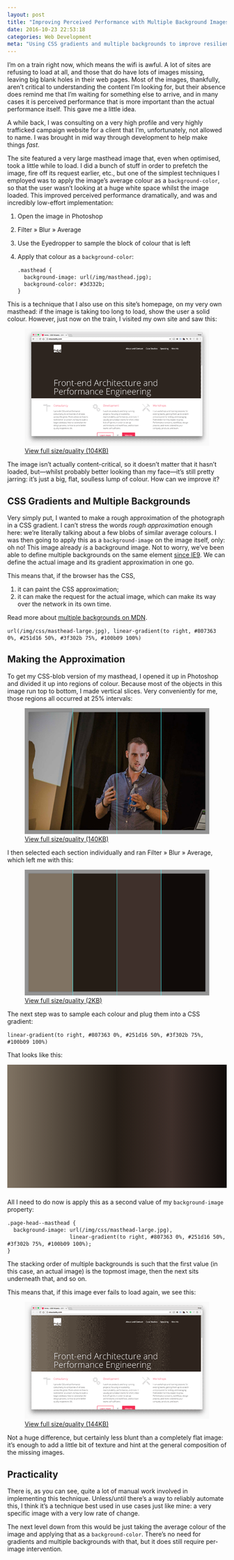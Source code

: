 ```yaml
---
layout: post
title: "Improving Perceived Performance with Multiple Background Images"
date: 2016-10-23 22:53:18
categories: Web Development
meta: "Using CSS gradients and multiple backgrounds to improve resilience and perceived performance"
---
```


I’m on a train right now, which means the wifi is awful. A lot of sites are
refusing to load at all, and those that do have lots of images missing, leaving
big blank holes in their web pages. Most of the images, thankfully, aren’t
critical to understanding the content I’m looking for, but their absence does
remind me that I’m waiting for something else to arrive, and in many cases it is
perceived performance that is more important than the actual performance itself.
This gave me a little idea.

A while back, I was consulting on a very high profile and very highly trafficked
campaign website for a client that I’m, unfortunately, not allowed to name. I
was brought in mid way through development to help make  things _fast_.

The site featured a very large masthead image that, even when optimised, took a
little while to load. I did a bunch of stuff in order to prefetch the image,
fire off its request earlier, etc., but one of the simplest techniques I
employed was to apply the image’s average colour as a `background-color`, so
that the user wasn’t looking at a huge white space whilst the image loaded. This
improved perceived performance dramatically, and was and incredibly low-effort
implementation:

1. Open the image in Photoshop
2. Filter » Blur » Average
3. Use the Eyedropper to sample the block of colour that is left
4. Apply that colour as a `background-color`:

   ```
   .masthead {
     background-image: url(/img/masthead.jpg);
     background-color: #3d332b;
   }
   ```

This is a technique that I also use on this site’s homepage, on my very own
masthead: if the image is taking too long to load, show the user a solid colour.
However, just now on the train, I visited my own site and saw this:

<figure>
  <img src="/wp-content/uploads/2016/10/screenshot-missing-image.png" alt="" />
  <figcaption><a href="/wp-content/uploads/2016/10/screenshot-missing-image-full.png">View full size/quality (104KB)</a></figcaption>
</figure>

The image isn’t actually content-critical, so it doesn’t matter that it hasn’t
loaded, but—whilst probably better looking than my face—it’s still pretty
jarring: it’s just a big, flat, soulless lump of colour. How can we improve it?

## CSS Gradients and Multiple Backgrounds

Very simply put, I wanted to make a rough approximation of the photograph in a
CSS gradient. I can’t stress the words _rough approximation_ enough here: we’re
literally talking about a few blobs of similar average colours. I was then going
to apply this as a `background-image` on the image itself, only: oh no! This
image already _is_ a background image. Not to worry, we’ve been able to define
multiple backgrounds on the same element [since
IE9](http://caniuse.com/#feat=multibackgrounds). We can define the actual image
and its gradient approximation in one go.

This means that, if the browser has the CSS,

1. it can paint the CSS approximation;
2. it can make the request for the actual image, which can make its way over the
   network in its own time.

Read more about [multiple backgrounds on
MDN](https://developer.mozilla.org/en-US/docs/Web/CSS/CSS_Background_and_Borders/Using_CSS_multiple_backgrounds).

```
url(/img/css/masthead-large.jpg), linear-gradient(to right, #807363 0%, #251d16 50%, #3f302b 75%, #100b09 100%)
```

## Making the Approximation

To get my CSS-blob version of my masthead, I opened it up in Photoshop and
divided it up into regions of colour. Because most of the objects in this image
run top to bottom, I made vertical slices. Very conveniently for me, those
regions all occurred at 25% intervals:

<figure>
  <img src="/wp-content/uploads/2016/10/screenshot-slices-before.jpg" alt="" />
  <figcaption><a href="/wp-content/uploads/2016/10/screenshot-slices-before-full.jpg">View full size/quality (140KB)</a></figcaption>
</figure>

I then selected each section individually and ran Filter » Blur » Average, which
left me with this:

<figure>
  <img src="/wp-content/uploads/2016/10/screenshot-slices-after.png" alt="" />
  <figcaption><a href="/wp-content/uploads/2016/10/screenshot-slices-after-full.png">View full size/quality (2KB)</a></figcaption>
</figure>

The next step was to sample each colour and plug them into a CSS gradient:

```
linear-gradient(to right, #807363 0%, #251d16 50%, #3f302b 75%, #100b09 100%)
```

That looks like this:

<div style="padding-top: 56.25%;
            margin-bottom: 24px;
            margin-bottom: 1.5rem;
            background-image: linear-gradient(to right, #807363 0%, #251d16 50%, #3f302b 75%, #100b09 100%);">
</div>

All I need to do now is apply this as a second value of my `background-image`
property:

```
.page-head--masthead {
  background-image: url(/img/css/masthead-large.jpg),
                    linear-gradient(to right, #807363 0%, #251d16 50%, #3f302b 75%, #100b09 100%);
}
```

The stacking order of multiple backgrounds is such that the first value (in this
case, an actual image) is the topmost image, then the next sits underneath that,
and so on.

This means that, if this image ever fails to load again, we see this:

<figure>
  <img src="/wp-content/uploads/2016/10/screenshot-missing-image-after.png" alt="" />
  <figcaption><a href="/wp-content/uploads/2016/10/screenshot-missing-image-after-full.png">View full size/quality (144KB)</a></figcaption>
</figure>

Not a huge difference, but certainly less blunt than a completely flat image:
it’s enough to add a little bit of texture and hint at the general composition
of the missing images.

## Practicality

There is, as you can see, quite a lot of manual work involved in implementing
this technique. Unless/until there’s a way to reliably automate this, I think
it’s a technique best used in use cases just like mine: a very specific image
with a very low rate of change.

The next level down from this would be just taking the average colour of the
image and applying that as a `background-color`. There’s no need for gradients
and multiple backgrounds with that, but it does still require per-image
intervention.
